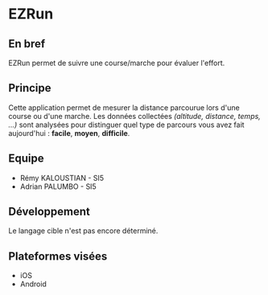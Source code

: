 # EZRun

## En bref

EZRun permet de suivre une course/marche pour évaluer l'effort.

## Principe

Cette application permet de mesurer la distance parcourue lors d'une course ou d'une marche. Les données collectées *(altitude, distance, temps, ...)* sont analysées pour distinguer quel type de parcours vous avez fait aujourd'hui : __facile__, __moyen__, __difficile__.

## Equipe
* Rémy KALOUSTIAN - SI5
* Adrian PALUMBO - SI5

## Développement
Le langage cible n'est pas encore déterminé.

## Plateformes visées
* iOS
* Android
